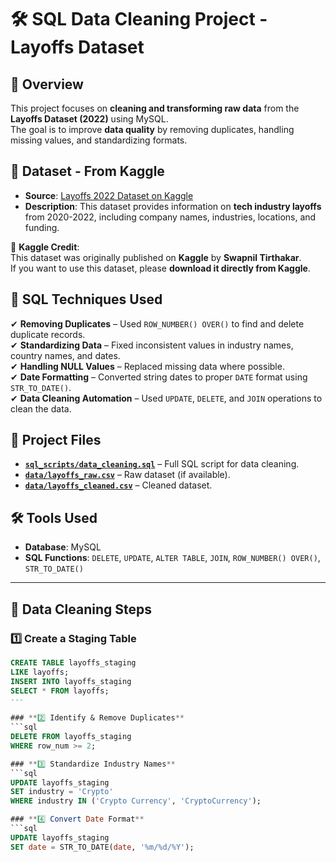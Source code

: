 # 🛠 SQL Data Cleaning Project - Layoffs Dataset

## 📌 Overview
This project focuses on **cleaning and transforming raw data** from the **Layoffs Dataset (2022)** using MySQL.  
The goal is to improve **data quality** by removing duplicates, handling missing values, and standardizing formats.

## 📂 Dataset - From Kaggle
- **Source**: [Layoffs 2022 Dataset on Kaggle](https://www.kaggle.com/datasets/swaptr/layoffs-2022)
- **Description**: This dataset provides information on **tech industry layoffs** from 2020-2022, including company names, industries, locations, and funding.

🔹 **Kaggle Credit**:  
This dataset was originally published on **Kaggle** by **Swapnil Tirthakar**.  
If you want to use this dataset, please **download it directly from Kaggle**.

## 🔧 SQL Techniques Used
✔ **Removing Duplicates** – Used `ROW_NUMBER() OVER()` to find and delete duplicate records.  
✔ **Standardizing Data** – Fixed inconsistent values in industry names, country names, and dates.  
✔ **Handling NULL Values** – Replaced missing data where possible.  
✔ **Date Formatting** – Converted string dates to proper `DATE` format using `STR_TO_DATE()`.  
✔ **Data Cleaning Automation** – Used `UPDATE`, `DELETE`, and `JOIN` operations to clean the data.  

## 📂 Project Files
- **[`sql_scripts/data_cleaning.sql`](./sql_scripts/data_cleaning.sql)** – Full SQL script for data cleaning.
- **[`data/layoffs_raw.csv`](./data/layoffs_raw.csv)** – Raw dataset (if available).
- **[`data/layoffs_cleaned.csv`](./data/layoffs_cleaned.csv)** – Cleaned dataset.

## 🛠 Tools Used
- **Database**: MySQL  
- **SQL Functions**: `DELETE`, `UPDATE`, `ALTER TABLE`, `JOIN`, `ROW_NUMBER() OVER()`, `STR_TO_DATE()`

---

## 🚀 Data Cleaning Steps

### **1️⃣ Create a Staging Table**
```sql
CREATE TABLE layoffs_staging 
LIKE layoffs;
INSERT INTO layoffs_staging 
SELECT * FROM layoffs;
---

### **2️⃣ Identify & Remove Duplicates**
```sql
DELETE FROM layoffs_staging
WHERE row_num >= 2;

### **3️⃣ Standardize Industry Names**
```sql
UPDATE layoffs_staging
SET industry = 'Crypto'
WHERE industry IN ('Crypto Currency', 'CryptoCurrency');

### **4️⃣ Convert Date Format**
```sql
UPDATE layoffs_staging
SET date = STR_TO_DATE(date, '%m/%d/%Y');












